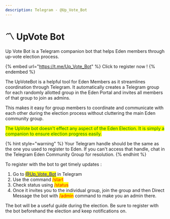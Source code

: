 ```yaml
---
description: Telegram - @Up_Vote_Bot
---
```


# 〽 UpVote Bot

Up Vote Bot is a Telegram companion bot that helps Eden members through up-vote election process.

{% embed url="https://t.me/Up_Vote_Bot" %}
Click to register now !
{% endembed %}

The UpVoteBot is a helpful tool for Eden Members as it streamlines coordination through Telegram. It automatically creates a Telegram group for each randomly allotted group in the Eden Portal and invites all members of that group to join as admins.&#x20;

This makes it easy for group members to coordinate and communicate with each other during the election process without cluttering the main Eden community group.

&#x20;<mark style="color:green;">The UpVote bot doesn't effect any aspect of the Eden Election. It is simply a companion to ensure election progress easily.</mark>

{% hint style="warning" %}
Your Telegram handle should be the same as the one you used to register to Eden. If you can't access that handle, chat in the Telegram Eden Community Group for resolution.
{% endhint %}

To register with the bot to get timely updates :&#x20;

1. Go to [<mark style="color:blue;">@Up\_Vote\_Bot</mark>](https://t.me/Up\_Vote\_Bot) in Telegram
2. Use the command <mark style="color:red;">/start</mark>
3. Check status using  <mark style="color:red;">/status</mark>
4. Once it invites you to the individual group, join the group and then Direct Message the bot with <mark style="color:red;">/admin</mark> command to make you an admin there.

The bot will be a useful guide during the election. Be sure to register with the bot beforehand the election and keep notifications on.
